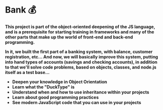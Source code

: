 # Bank 💰

**This project is part of the object-oriented deepening of the JS language, and is a prerequisite for starting training in frameworks and many of the other parts that make up the world of front-end and back-end programming.**

**In it, we built the first part of a banking system, with balance, customer registration, etc... And now, we will basically improve this system, putting into hand types of accounts (savings and checking accounts), in addition to that we'll solve code problems, based on objects, classes, and node.js itself as a test base...**

- **Deepen your knowledge in Object Orientation**
- **Learn what the "DuckType" is**
- **Understand when and how to use inheritance within your projects**
- **Learn about good programming practices**
- **See modern JavaScript code that you can use in your projects**

# 
